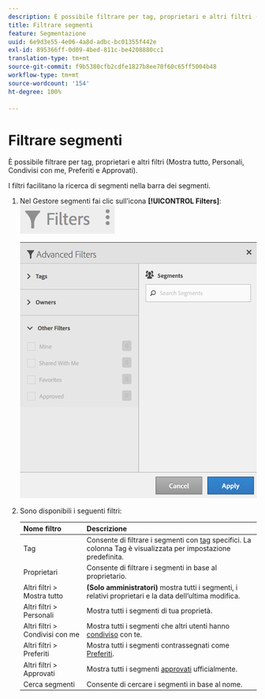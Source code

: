 ```yaml
---
description: È possibile filtrare per tag, proprietari e altri filtri (Mostra tutto, Personali, Condivisi con me, Preferiti e Approvati).
title: Filtrare segmenti
feature: Segmentazione
uuid: 6e9d3e55-4e06-4a8d-adbc-bc01355f442e
exl-id: 895366ff-0d09-4bed-811c-be4208880cc1
translation-type: tm+mt
source-git-commit: f9b5380cfb2cdfe1827b8ee70f60c65ff5004b48
workflow-type: tm+mt
source-wordcount: '154'
ht-degree: 100%

---
```


# Filtrare segmenti

È possibile filtrare per tag, proprietari e altri filtri (Mostra tutto, Personali, Condivisi con me, Preferiti e Approvati).

I filtri facilitano la ricerca di segmenti nella barra dei segmenti.

1. Nel Gestore segmenti fai clic sull’icona **[!UICONTROL Filters]**:  ![](assets/filter_icon.png)

   ![](assets/filtering.png)

1. Sono disponibili i seguenti filtri:

   | Nome filtro | Descrizione |
   |---|---|
   | Tag | Consente di filtrare i segmenti con [tag](/help/components/segmentation/segmentation-workflow/seg-tag.md) specifici. La colonna Tag è visualizzata per impostazione predefinita. |
   | Proprietari | Consente di filtrare i segmenti in base al proprietario. |
   | Altri filtri > Mostra tutto | **(Solo amministratori)** mostra tutti i segmenti, i relativi proprietari e la data dell’ultima modifica. |
   | Altri filtri > Personali | Mostra tutti i segmenti di tua proprietà. |
   | Altri filtri > Condivisi con me | Mostra tutti i segmenti che altri utenti hanno [condiviso](/help/components/segmentation/segmentation-workflow/t-seg-share.md) con te. |
   | Altri filtri > Preferiti | Mostra tutti i segmenti contrassegnati come [Preferiti](/help/components/segmentation/segmentation-workflow/t-seg-favorite.md). |
   | Altri filtri > Approvati | Mostra tutti i segmenti [approvati](/help/components/segmentation/segmentation-workflow/seg-approve.md) ufficialmente. |
   | Cerca segmenti | Consente di cercare i segmenti in base al nome. |
